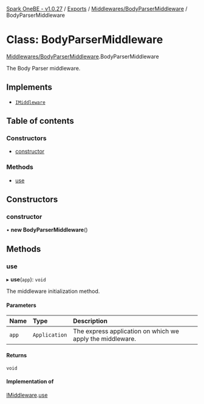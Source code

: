 [Spark OneBE - v1.0.27](../README.md) / [Exports](../modules.md) / [Middlewares/BodyParserMiddleware](../modules/Middlewares_BodyParserMiddleware.md) / BodyParserMiddleware

# Class: BodyParserMiddleware

[Middlewares/BodyParserMiddleware](../modules/Middlewares_BodyParserMiddleware.md).BodyParserMiddleware

The Body Parser middleware.

## Implements

- [`IMiddleware`](../interfaces/Middlewares_IMiddleware.IMiddleware.md)

## Table of contents

### Constructors

- [constructor](Middlewares_BodyParserMiddleware.BodyParserMiddleware.md#constructor)

### Methods

- [use](Middlewares_BodyParserMiddleware.BodyParserMiddleware.md#use)

## Constructors

### constructor

• **new BodyParserMiddleware**()

## Methods

### use

▸ **use**(`app`): `void`

The middleware initialization method.

#### Parameters

| Name | Type | Description |
| :------ | :------ | :------ |
| `app` | `Application` | The express application on which we apply the middleware. |

#### Returns

`void`

#### Implementation of

[IMiddleware](../interfaces/Middlewares_IMiddleware.IMiddleware.md).[use](../interfaces/Middlewares_IMiddleware.IMiddleware.md#use)
